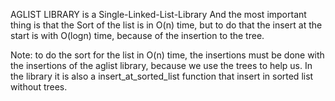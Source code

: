 AGLIST LIBRARY is a Single-Linked-List-Library
And the most important thing is that the Sort of the list is in O(n) time, but to do that the insert at the start is with O(logn) time, because of the insertion to the tree.

Note: to do the sort for the list in O(n) time, the insertions must be done with the insertions of the aglist library, because we use the trees to help us.
In the library it is also a insert_at_sorted_list function that insert in sorted list without trees.
